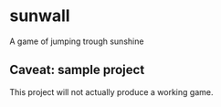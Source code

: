 # sunwall

A game of jumping trough sunshine

## Caveat: sample project

This project will not actually produce a working game. 



